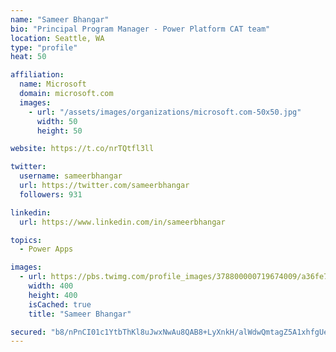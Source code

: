 ```yaml
---
name: "Sameer Bhangar"
bio: "Principal Program Manager - Power Platform CAT team"
location: Seattle, WA
type: "profile"
heat: 50

affiliation:
  name: Microsoft
  domain: microsoft.com
  images:
    - url: "/assets/images/organizations/microsoft.com-50x50.jpg"
      width: 50
      height: 50

website: https://t.co/nrTQtfl3ll

twitter:
  username: sameerbhangar
  url: https://twitter.com/sameerbhangar
  followers: 931

linkedin:
  url: https://www.linkedin.com/in/sameerbhangar

topics:
  - Power Apps

images:
  - url: https://pbs.twimg.com/profile_images/378800000719674009/a36fe7ddfab1778b76e5793772e43798_400x400.jpeg
    width: 400
    height: 400
    isCached: true
    title: "Sameer Bhangar"

secured: "b8/nPnCI01c1YtbThKl8uJwxNwAu8QAB8+LyXnkH/alWdwQmtagZ5A1xhfgUe8xymAbhlocLtS6yRcKtgumT77qqnUOveIwGaxk/l8e3HSS5mn2l/9Dg65zVxOhmtqYeapqcEl2WMtjXxjF/zVJSS7wuPZVodcw2o5OTi9igM9KKweP5MZosa+InUFejiuS0bsVOLshqFBj4sBBG0S3/G6+XXFKAkgz9riog8XC9Pdqq+PvJj0GHPAlYEFkmfwF7AORSrMZkpOJTuavifF9QepRgwWH94j5NsiBMKDv690YuQVR0aX+CyKdUIm5biATA67Z0Il3sSCztBTIdo1q0qaVPONpQ/alFGYofAcp/EcH2Fb95yKmEJMdiu46sJveacFr0/YDNm6v3TQ+GJd1IUQ==;m0A/4Ie7ZlCOJt6N29GUzg=="
---
```


